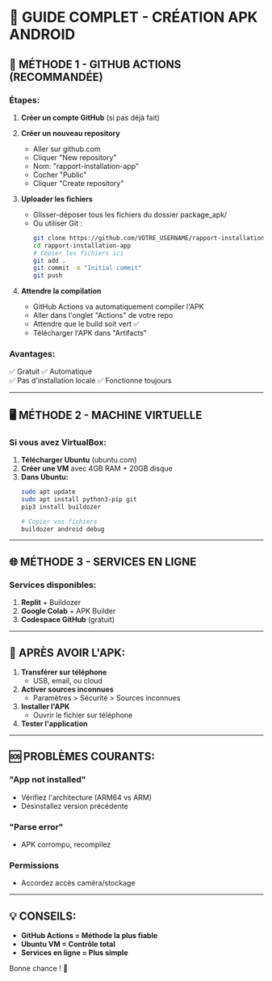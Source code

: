 # 🚀 GUIDE COMPLET - CRÉATION APK ANDROID

## 🎯 MÉTHODE 1 - GITHUB ACTIONS (RECOMMANDÉE)

### Étapes:
1. **Créer un compte GitHub** (si pas déjà fait)
2. **Créer un nouveau repository**
   - Aller sur github.com
   - Cliquer "New repository"
   - Nom: "rapport-installation-app"
   - Cocher "Public"
   - Cliquer "Create repository"

3. **Uploader les fichiers**
   - Glisser-déposer tous les fichiers du dossier package_apk/
   - Ou utiliser Git :
     ```bash
     git clone https://github.com/VOTRE_USERNAME/rapport-installation-app.git
     cd rapport-installation-app
     # Copier les fichiers ici
     git add .
     git commit -m "Initial commit"
     git push
     ```

4. **Attendre la compilation**
   - GitHub Actions va automatiquement compiler l'APK
   - Aller dans l'onglet "Actions" de votre repo
   - Attendre que le build soit vert ✅
   - Télécharger l'APK dans "Artifacts"

### Avantages:
✅ Gratuit
✅ Automatique  
✅ Pas d'installation locale
✅ Fonctionne toujours

---

## 🖥️ MÉTHODE 2 - MACHINE VIRTUELLE

### Si vous avez VirtualBox:
1. **Télécharger Ubuntu** (ubuntu.com)
2. **Créer une VM** avec 4GB RAM + 20GB disque
3. **Dans Ubuntu:**
   ```bash
   sudo apt update
   sudo apt install python3-pip git
   pip3 install buildozer
   
   # Copier vos fichiers
   buildozer android debug
   ```

---

## 🌐 MÉTHODE 3 - SERVICES EN LIGNE

### Services disponibles:
1. **Replit** + Buildozer
2. **Google Colab** + APK Builder
3. **Codespace GitHub** (gratuit)

---

## 📱 APRÈS AVOIR L'APK:

1. **Transférer sur téléphone**
   - USB, email, ou cloud
2. **Activer sources inconnues**
   - Paramètres > Sécurité > Sources inconnues
3. **Installer l'APK**
   - Ouvrir le fichier sur téléphone
4. **Tester l'application**

---

## 🆘 PROBLÈMES COURANTS:

### "App not installed"
- Vérifiez l'architecture (ARM64 vs ARM)
- Désinstallez version précédente

### "Parse error"  
- APK corrompu, recompilez

### Permissions
- Accordez accès caméra/stockage

---

## 💡 CONSEILS:

- **GitHub Actions = Méthode la plus fiable**
- **Ubuntu VM = Contrôle total**
- **Services en ligne = Plus simple**

Bonne chance ! 🚀
